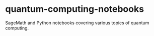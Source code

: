 # quantum-computing-notebooks
SageMath and Python notebooks covering various topics of quantum computing.

